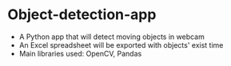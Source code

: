 # Object-detection-app
- A Python app that will detect moving objects in webcam
- An Excel spreadsheet will be exported with objects' exist time
- Main libraries used: OpenCV, Pandas
